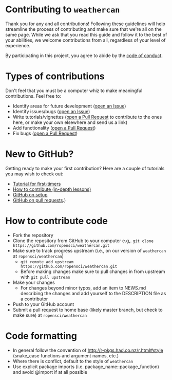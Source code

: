 # Contributing to `weathercan`

Thank you for any and all contributions! Following these guidelines will help streamline the process of contributing and make sure that we're all on the same page. While we ask that you read this guide and follow it to the best of your abilities, we welcome contributions from all, regardless of your level of experience.

By participating in this project, you agree to abide by the [code of conduct](https://github.com/ropensci/weathercan/blob/master/CONDUCT.md).

# Types of contributions 

Don't feel that you must be a computer whiz to make meaningful contributions. Feel free to:

- Identify areas for future development ([open an Issue](https://github.com/ropensci/weathercan/issues))
- Identify issues/bugs ([open an Issue](https://github.com/ropensci/weathercan/issues))
- Write tutorials/vignettes ([open a Pull Request](https://github.com/ropensci/weathercan/pulls) to contribute to the ones here, or make your own elsewhere and send us a link)
- Add functionality ([open a Pull Request](https://github.com/ropensci/weathercan/pulls))
- Fix bugs ([open a Pull Request](https://github.com/ropensci/weathercan/pulls))

# New to GitHub?

Getting ready to make your first contribution? Here are a couple of tutorials you may wish to check out:

- [Tutorial for first-timers](https://github.com/Roshanjossey/first-contributions)
- [How to contribute (in-depth lessons)](https://egghead.io/series/how-to-contribute-to-an-open-source-project-on-github)
- [GitHub on setup](https://help.github.com/articles/set-up-git)
- [GitHub on pull requests](https://help.github.com/articles/using-pull-requests/).)


# How to contribute code

- Fork the repository
- Clone the repository from GitHub to your computer e.g,. `git clone https://github.com/ropensci/weathercan.git`
- Make sure to track progress upstream (i.e., on our version of `weathercan` at `ropensci/weathercan`)
  - `git remote add upstream https://github.com/ropensci/weathercan.git`
  - Before making changes make sure to pull changes in from upstream with `git pull upstream`
- Make your changes
  - For changes beyond minor typos, add an item to NEWS.md describing the changes and add yourself to the DESCRIPTION file as a contributor
- Push to your GitHub account
- Submit a pull request to home base (likely master branch, but check to make sure) at `ropensci/weathercan`

# Code formatting

- In general follow the convention of <http://r-pkgs.had.co.nz/r.html#style> (snake_case functions and argument names, etc.)
- Where there is conflict, default to the style of `weathercan`
- Use explicit package imports (i.e. package_name::package_function) and avoid @import if at all possible
